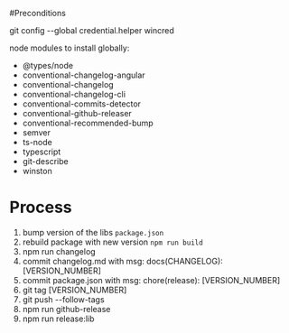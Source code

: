 #Preconditions

git config --global credential.helper wincred

node modules to install globally:
- @types/node
- conventional-changelog-angular
- conventional-changelog
- conventional-changelog-cli
- conventional-commits-detector
- conventional-github-releaser
- conventional-recommended-bump
- semver
- ts-node 
- typescript
- git-describe
- winston


# Process
1. bump version of the libs `package.json`
2. rebuild package with new version `npm run build`
3. npm run changelog
4. commit changelog.md with msg: docs(CHANGELOG): [VERSION_NUMBER]
5. commit package.json with msg: chore(release): [VERSION_NUMBER]
6. git tag [VERSION_NUMBER]
7. git push --follow-tags
8. npm run github-release
9. npm run release:lib


